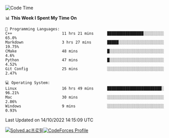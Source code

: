 
<!--START_SECTION:waka-->
![Code Time](http://img.shields.io/badge/Code%20Time-2%2C059%20hrs%2018%20mins-blue)

📊 **This Week I Spent My Time On** 

```text
💬 Programming Languages: 
C++                      11 hrs 21 mins      ████████████████░░░░░░░░░   65.0% 
Markdown                 3 hrs 27 mins       █████░░░░░░░░░░░░░░░░░░░░   19.75% 
CMake                    48 mins             █░░░░░░░░░░░░░░░░░░░░░░░░   4.6% 
Python                   47 mins             █░░░░░░░░░░░░░░░░░░░░░░░░   4.52% 
Git Config               25 mins             ░░░░░░░░░░░░░░░░░░░░░░░░░   2.47%

💻 Operating System: 
Linux                    16 hrs 49 mins      ████████████████████████░   96.21% 
Mac                      30 mins             ░░░░░░░░░░░░░░░░░░░░░░░░░   2.86% 
Windows                  9 mins              ░░░░░░░░░░░░░░░░░░░░░░░░░   0.93%

```


 Last Updated on 14/10/2022 14:15:09 UTC
<!--END_SECTION:waka-->
[![Solved.ac프로필](http://mazassumnida.wtf/api/generate_badge?boj=hckim96)](https://solved.ac/hckim96)[![CodeForces Profile](https://cf.leed.at?id=hckim96)](https://codeforces.com/profile/hckim96)

